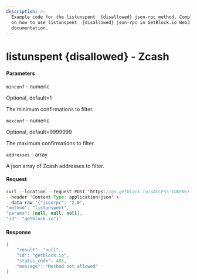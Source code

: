 ```yaml
---
description: >-
  Example code for the listunspent  {disallowed} json-rpc method. Сomplete guide
  on how to use listunspent  {disallowed} json-rpc in GetBlock.io Web3
  documentation.
---
```


# listunspent {disallowed} - Zcash

#### Parameters

`minconf` - numeric

Optional, default=1

The minimum confirmations to filter.

`maxconf` - numeric

Optional, default=9999999

The maximum confirmations to filter.

`addresses` - array

A json array of Zcash addresses to filter.

#### Request

```java
curl --location --request POST 'https://go.getblock.io/<ACCESS-TOKEN>/' \
--header 'Content-Type: application/json' \
--data-raw '{"jsonrpc": "2.0",
"method": "listunspent",
"params": [null, null, null],
"id": "getblock.io"}'
```

#### Response

```java
{
    "result": "null",
    "id": "getblock.io",
    "status_code": 405,
    "message": "Method not allowed"
}
```
